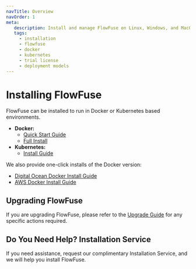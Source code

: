 ```yaml
---
navTitle: Overview
navOrder: 1
meta:
   description: Install and manage FlowFuse on Linux, Windows, and MacOS. Explore deployment models, request a trial license, and find Docker and Kubernetes setup guides. Start with FlowFuse today!
   tags:
     - installation
     - flowfuse
     - docker
     - kubernetes
     - trial license
     - deployment models
---
```


# Installing FlowFuse

FlowFuse can be installed to run in Docker or Kubernetes based environments.

 - **Docker:**
    - [Quick Start Guide](/docs/quick-start)
    - [Full Install](/docs/install/docker/README.md)
 - **Kubernetes:**
    - [Install Guide](/docs/install/kubernetes/README.md)

We also provide one-click installs of the Docker version:

 - [Digital Ocean Docker Install Guide](/docs/install/docker/digital-ocean.md)
 - [AWS Docker Install Guide](/docs/install/docker/aws-marketplace.md)

## Upgrading FlowFuse

If you are upgrading FlowFuse, please refer to the [Upgrade Guide](/docs/upgrade/README.md)
for any specific actions required.

## Do You Need Help? Installation Service

If you need assistance, request our complimentary Installation Service, and we will help you install FlowFuse.

<script charset="utf-8" type="text/javascript" src="//js-eu1.hsforms.net/forms/embed/v2.js"></script>
<script>
  hbspt.forms.create({
    region: "eu1",
    portalId: "26586079",
    formId: "22edc659-d098-4767-aeb1-6480daae41ad"
  });
</script>
